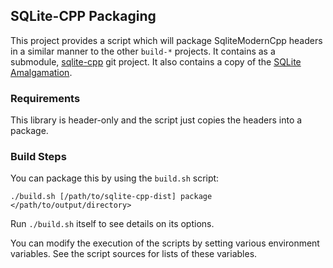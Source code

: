 ## SQLite-CPP Packaging ##

This project provides a script which will package SqliteModernCpp headers in a similar manner to the other `build-*` projects.  It contains as a submodule, [sqlite-cpp][sqlite-cpp-release] git project.  It also contains a copy of the [SQLite Amalgamation][sqlite-amalg-release].

[sqlite-cpp-release]: https://github.com/toonetown/sqlite-cpp
[sqlite-amalg-release]: https://sqlite.org/amalgamation.html

### Requirements ###

This library is header-only and the script just copies the headers into a package.

     
### Build Steps ###

You can package this by using the `build.sh` script:

    ./build.sh [/path/to/sqlite-cpp-dist] package </path/to/output/directory>

Run `./build.sh` itself to see details on its options.

You can modify the execution of the scripts by setting various environment variables.  See the script sources for lists of these variables.
